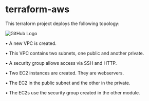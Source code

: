 # terraform-aws

This terraform project deploys the following topology:

![GitHub Logo](https://i.imgur.com/dq2PeHW.png)

•	A new VPC is created. 

•	This VPC contains two subnets, one public and another private. 

•	A security group allows access via SSH and HTTP.

•	Two EC2 instances are created. They are webservers.

•	The EC2 in the public subnet and the other in the private.

•	The EC2s use the security group created in the other module.


